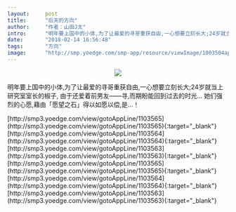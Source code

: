 ```yaml
---
layout:     post
title:      "后天的方向"
author:     "作者：山田J太"
intro:      "明年要上国中的小体,为了让最爱的寻哥重获自由,一心想要立刻长大;24岁就当上研究室室长的椒子, 由于还爱着前男友——寻,而期盼能回到过去的时光… 她们强烈的心愿,藉由「愿望之石」得以如愿以偿,是…！"
date:       "2018-02-14 16:56:48"
tags:       "方向"
image:      "http://smp.yoedge.com/smp-app/resource/viewImage/1003504appline.png"
---
```

<div style="text-align: center">
<p><img src="http://smp.yoedge.com/smp-app/resource/viewImage/1003504appline.png"/></p>
</div>
<p class="post-meta">
<span>明年要上国中的小体,为了让最爱的寻哥重获自由,一心想要立刻长大;24岁就当上研究室室长的椒子, 由于还爱着前男友——寻,而期盼能回到过去的时光… 她们强烈的心愿,藉由「愿望之石」得以如愿以偿,是…！</span>
</p>
[http://smp3.yoedge.com/view/gotoAppLine/1103565](http://smp3.yoedge.com/view/gotoAppLine/1103565){:target="_blank"}
[http://smp3.yoedge.com/view/gotoAppLine/1103564](http://smp3.yoedge.com/view/gotoAppLine/1103564){:target="_blank"}
[http://smp3.yoedge.com/view/gotoAppLine/1103563](http://smp3.yoedge.com/view/gotoAppLine/1103563){:target="_blank"}
[http://smp3.yoedge.com/view/gotoAppLine/1103565](http://smp3.yoedge.com/view/gotoAppLine/1103565){:target="_blank"}
[http://smp3.yoedge.com/view/gotoAppLine/1103564](http://smp3.yoedge.com/view/gotoAppLine/1103564){:target="_blank"}
[http://smp3.yoedge.com/view/gotoAppLine/1103563](http://smp3.yoedge.com/view/gotoAppLine/1103563){:target="_blank"}


